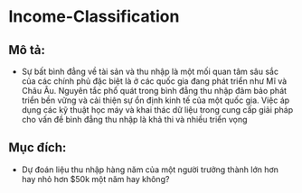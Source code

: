 # Income-Classification
## Mô tả:
* Sự bất bình đẳng về tài sản và thu nhập là một mối quan tâm sâu sắc của các chính phủ đặc biệt là ở các quốc gia đang phát triển như Mĩ và Châu Âu. Nguyên tắc phổ quát trong bình đẳng thu nhập đảm bảo phát triển bền vững và cải thiện sự ổn định kinh tế của một quốc gia. Việc áp dụng các kỹ thuật học máy và khai thác dữ liệu trong cung cấp giải pháp cho vấn đề bình đẳng thu nhập là khả thi và nhiều triển vọng
## Mục đích:
* Dự đoán liệu thu nhập hàng năm của một người trưởng thành lớn hơn hay nhỏ hơn $50k một năm hay không?
